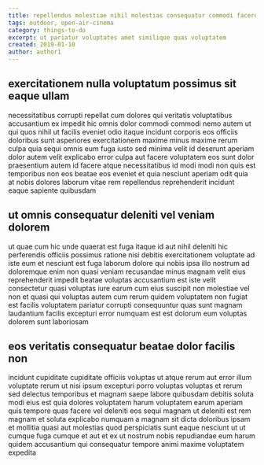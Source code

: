 ```yaml
---
title: repellendus molestiae nihil molestias consequatur commodi facere article 3504
tags: outdoor, open-air-cinema
category: things-to-do
excerpt: ut pariatur voluptates amet similique quas voluptatem
created: 2019-01-10
author: author1
---
```


## exercitationem nulla voluptatum possimus sit eaque ullam

necessitatibus corrupti repellat cum dolores qui veritatis voluptatibus accusantium ex impedit hic omnis dolor commodi commodi nemo autem ut qui quos nihil ut facilis eveniet odio itaque incidunt corporis eos officiis doloribus sunt asperiores exercitationem maxime minus maxime rerum culpa quia sequi omnis eum fuga iusto sed minima velit id deserunt aperiam dolor autem velit explicabo error culpa aut facere voluptatem eos sunt dolor praesentium autem id facere atque necessitatibus id modi modi non quis est temporibus non eos beatae eos eveniet et quia nesciunt aperiam odit quia at nobis dolores laborum vitae rem repellendus reprehenderit incidunt eaque sapiente quibusdam

## ut omnis consequatur deleniti vel veniam dolorem

ut quae cum hic unde quaerat est fuga itaque id aut nihil deleniti hic perferendis officiis possimus ratione nisi debitis exercitationem voluptate ad iste eum et nesciunt est fuga laborum dolore qui nobis ipsa illo nostrum ad doloremque enim non quasi veniam recusandae minus magnam velit eius reprehenderit impedit beatae voluptas accusantium est iste velit consectetur quasi voluptas iure earum cum eius suscipit non molestiae vel non et quasi qui voluptas autem cum rerum quidem voluptatem non fugiat est facilis voluptatem pariatur corrupti consequuntur quas sunt magnam laudantium facilis excepturi error numquam est est dolorum eum voluptas dolorem sunt laboriosam

## eos veritatis consequatur beatae dolor facilis non

incidunt cupiditate cupiditate officiis voluptas ut atque rerum aut error illum voluptate rerum ut nisi ipsum excepturi porro voluptas voluptas et rerum sed delectus temporibus et magnam saepe labore quibusdam debitis soluta modi eius est quia dolores voluptatem harum voluptatem earum aperiam quis tempore quas facere vel deleniti eos sequi magnam ut deleniti est rem magnam et soluta explicabo numquam a magnam sit dicta doloribus ipsam et mollitia quasi aut molestias quod perspiciatis sunt eaque nesciunt ut ut cumque fuga cumque et aut et ex ut nostrum nobis repudiandae eum harum quidem accusantium qui consequatur tempore animi maxime voluptatem expedita

